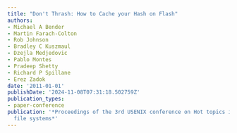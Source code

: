 ```yaml
---
title: "Don't Thrash: How to Cache your Hash on Flash"
authors:
- Michael A Bender
- Martin Farach-Colton
- Rob Johnson
- Bradley C Kuszmaul
- Dzejla Medjedovic
- Pablo Montes
- Pradeep Shetty
- Richard P Spillane
- Erez Zadok
date: '2011-01-01'
publishDate: '2024-11-08T07:31:18.502759Z'
publication_types:
- paper-conference
publication: '*Proceedings of the 3rd USENIX conference on Hot topics in storage and
  file systems*'
---
```

